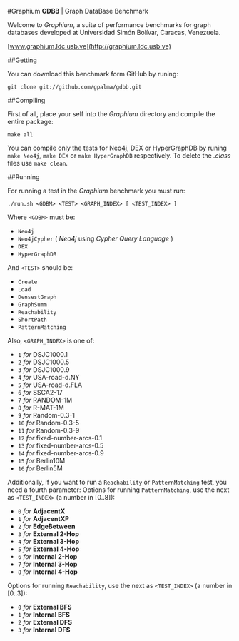 #Graphium
**GDBB** | Graph DataBase Benchmark

Welcome to *Graphium*, a suite of performance benchmarks for graph databases developed at Universidad Simón Bolívar, Caracas, Venezuela.

[www.graphium.ldc.usb.ve](http://graphium.ldc.usb.ve)

##Getting

You can download this benchmark form GitHub by runing:

    git clone git://github.com/gpalma/gdbb.git

##Compiling

First of all, place your self into the *Graphium* directory and compile the entire package:

    make all

You can compile only the tests for Neo4j, DEX or HyperGraphDB by runing `make Neo4j`, `make DEX` or `make HyperGraphDB` respectively. To delete the _.class_ files use `make clean`.

##Running

For running a test in the *Graphium* benchmark you must run:

    ./run.sh <GDBM> <TEST> <GRAPH_INDEX> [ <TEST_INDEX> ]

Where `<GDBM>` must be:

- `Neo4j`
- `Neo4jCypher` ( _Neo4j_ using _Cypher Query Language_ )
- `DEX`
- `HyperGraphDB`

And `<TEST>` should be:

- `Create`
- `Load`
- `DensestGraph`
- `GraphSumm`
- `Reachability`
- `ShortPath`
- `PatternMatching`

Also, `<GRAPH_INDEX>` is one of:

- `1` _for_ DSJC1000.1
- `2` _for_ DSJC1000.5
- `3` _for_ DSJC1000.9
- `4` _for_ USA-road-d.NY
- `5` _for_ USA-road-d.FLA
- `6` _for_ SSCA2-17
- `7` _for_ RANDOM-1M
- `8` _for_ R-MAT-1M
- `9` _for_ Random-0.3-1
- `10` _for_ Random-0.3-5
- `11` _for_ Random-0.3-9
- `12` _for_ fixed-number-arcs-0.1
- `13` _for_ fixed-number-arcs-0.5
- `14` _for_ fixed-number-arcs-0.9
- `15` _for_ Berlin10M
- `16` _for_ Berlin5M

Additionally, if you want to run a `Reachability` or `PatternMatching` test, you need a fourth parameter:
Options for running `PatternMatching`, use the next as `<TEST_INDEX>` (a number in [0..8]):

- `0` _for_ **AdjacentX**
- `1` _for_ **AdjacentXP**
- `2` _for_ **EdgeBetween**
- `3` _for_ **External 2-Hop**
- `4` _for_ **External 3-Hop**
- `5` _for_ **External 4-Hop**
- `6` _for_ **Internal 2-Hop**
- `7` _for_ **Internal 3-Hop**
- `8` _for_ **Internal 4-Hop**

Options for running `Reachability`, use the next as `<TEST_INDEX>` (a number in [0..3]):

- `0` _for_ **External BFS**
- `1` _for_ **Internal BFS**
- `2` _for_ **External DFS**
- `3` _for_ **Internal DFS**
